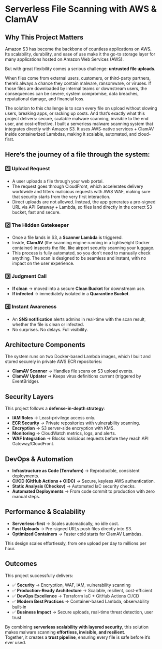 # Serverless File Scanning with AWS & ClamAV

## Why This Project Matters
Amazon S3 has become the backbone of countless applications on AWS. Its scalability, durability, and ease of use make it the go-to storage layer for many applications hosted on Amazon Web Services (AWS).  

But with great flexibility comes a serious challenge: **untrusted file uploads**.  

When files come from external users, customers, or third-party partners, there’s always a chance they contain malware, ransomware, or viruses. If those files are downloaded by internal teams or downstream users, the consequences can be severe, system compromise, data breaches, reputational damage, and financial loss.  

The solution to this challenge is to scan every file on upload without slowing users, breaking apps, or racking up costs.
And that’s exactly what this project delivers: secure, scalable malware scanning, invisible to the end user, and cost-effective.
I built a serverless malware scanning system that integrates directly with Amazon S3. It uses AWS-native services + ClamAV inside containerized Lambdas, making it scalable, automated, and cloud-first.

## Here’s the journey of a file through the system:

### 1️⃣ Upload Request
- A user uploads a file through your web portal.
- The request goes through CloudFront, which accelerates delivery worldwide and filters malicious requests with AWS WAF, making sure that security starts from the very first interaction.
- Direct uploads are not allowed. Instead, the app generates a pre-signed URL via API Gateway + Lambda, so files land directly in the correct S3 bucket, fast and secure. 

### 2️⃣ The Hidden Gatekeeper
- Once a file lands in S3, a **Scanner Lambda** is triggered.
- Inside, **ClamAV** (the scanning engine running in a lightweight Docker container) inspects the file, like airport security scanning your luggage.
- This process is fully automated, so you don't need to manually check anything. The scan is designed to be seamless and instant, with no impact on the user experience.

### 3️⃣ Judgment Call
- **If clean** → moved into a secure **Clean Bucket** for downstream use.  
- **If infected** → immediately isolated in a **Quarantine Bucket**.  

### 4️⃣ Instant Awareness
- An **SNS notification** alerts admins in real-time with the scan result,  whether the file is clean or infected.  
- No surprises. No delays. Full visibility.  

## Architecture Components
The system runs on two Docker-based Lambda images, which I built and stored securely in private AWS ECR repositories:  

- **ClamAV Scanner** → Handles file scans on S3 upload events.  
- **ClamAV Updater** → Keeps virus definitions current (triggered by EventBridge).  

## Security Layers
This project follows a **defense-in-depth strategy**:

- **IAM Roles** → Least-privilege access only.  
- **ECR Security** → Private repositories with vulnerability scanning.  
- **Encryption** → S3 server-side encryption with KMS.  
- **Monitoring** → CloudWatch metrics, logs, and alerts.  
- **WAF Integration** → Blocks malicious requests before they reach API Gateway/CloudFront.  

## DevOps & Automation
- **Infrastructure as Code (Terraform)** → Reproducible, consistent deployments.  
- **CI/CD (GitHub Actions + OIDC)** → Secure, keyless AWS authentication.  
- **Static Analysis (Checkov)** → Automated IaC security checks.  
- **Automated Deployments** → From code commit to production with zero manual steps.  

## Performance & Scalability
- **Serverless-first** → Scales automatically, no idle cost.  
- **Fast Uploads** → Pre-signed URLs push files directly into S3.  
- **Optimized Containers** → Faster cold starts for ClamAV Lambdas.  

This design scales effortlessly, from one upload per day to millions per hour.  

## Outcomes
This project successfully delivers:

- ✅ **Security** → Encryption, WAF, IAM, vulnerability scanning  
- ✅ **Production-Ready Architecture** → Scalable, resilient, cost-efficient  
- ✅ **DevOps Excellence** → Terraform IaC + GitHub Actions CI/CD  
- ✅ **Modern Best Practices** → Container-based Lambda, observability built-in  
- ✅ **Business Impact** → Secure uploads, real-time threat detection, user trust  

By combining **serverless scalability with layered security**, this solution makes malware scanning **effortless, invisible, and resilient**.  
Together, it creates a **trust pipeline**, ensuring every file is safe before it’s ever used.  
